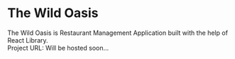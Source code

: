 # The Wild Oasis

The Wild Oasis is Restaurant Management Application built with the help of React Library.<br>
Project URL: Will be hosted soon...
